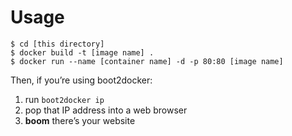 Usage
=====

	$ cd [this directory]
	$ docker build -t [image name] .
	$ docker run --name [container name] -d -p 80:80 [image name]

Then, if you’re using boot2docker:

1. run `boot2docker ip`
2. pop that IP address into a web browser
3. **boom** there’s your website
